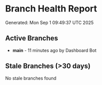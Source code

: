 # Branch Health Report
Generated: Mon Sep  1 09:49:37 UTC 2025

## Active Branches
- **main** - 11 minutes ago by Dashboard Bot

## Stale Branches (>30 days)
No stale branches found
